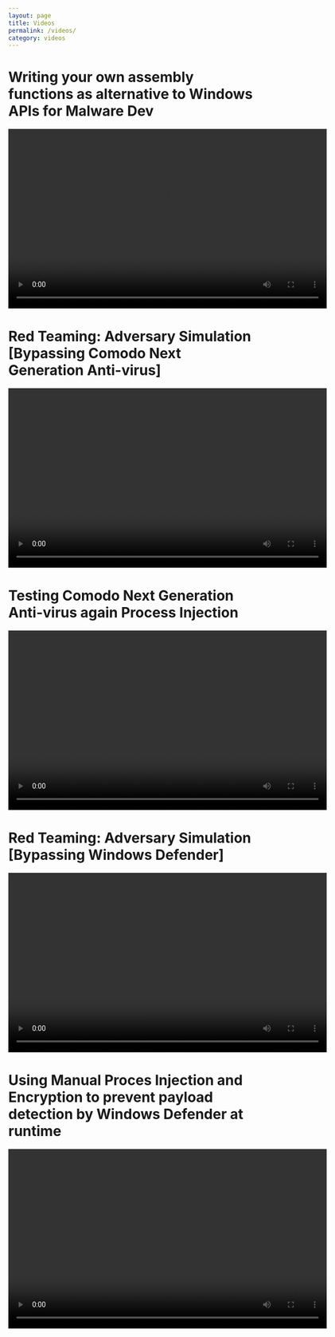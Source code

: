 ```yaml
---
layout: page
title: Videos
permalink: /videos/
category: videos
---
```


# **Writing your own assembly functions as alternative to Windows APIs for Malware Dev**

<video controls width="640" height="360">
  <source src="/files/Videos/Writing your own assembly functions as alternative to Windows APIs for Malware Dev .mp4" type="video/mp4">
  Your browser does not support the video tag.
</video>

# **Red Teaming: Adversary Simulation [Bypassing Comodo Next Generation Anti-virus]**

<video controls width="640" height="360">
  <source src="/files/Videos/Red Teaming Adversary Simulation Bypassing Comodo NGAV.mp4" type="video/mp4">
  Your browser does not support the video tag.
</video>

# **Testing Comodo Next Generation Anti-virus again Process Injection**

<video controls width="640" height="360">
  <source src="/files/Videos/Testing Comodo Next Generation Anti-VIrus.mp4" type="video/mp4">
  Your browser does not support the video tag.
</video>

# **Red Teaming: Adversary Simulation [Bypassing Windows Defender]**

<video controls width="640" height="360">
  <source src="/files/Videos/Red Teaming Adversary Simulation Bypassing WD .mp4" type="video/mp4">
  Your browser does not support the video tag.
</video>

# **Using Manual Proces Injection and Encryption to prevent payload detection by Windows Defender at runtime**

<video controls width="640" height="360">
  <source src="/files/Videos/Preventing payload detection from WD using manual process injection at runtimr.mp4" type="video/mp4">
  Your browser does not support the video tag.
</video>

